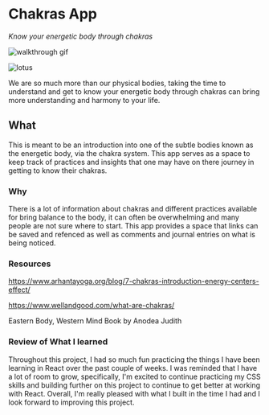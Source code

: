 # Chakras App

*Know your energetic body through chakras*

![walkthrough gif](https://media.giphy.com/media/v1.Y2lkPTc5MGI3NjExcDJ2Z3B2cGpreW9kYmxiZjZtNzFmMmdyejliNnAyYjFtMWVkY3p6ZSZlcD12MV9pbnRlcm5hbF9naWZfYnlfaWQmY3Q9Zw/wWbKeTna1JjDL9ITpD/giphy.gif)

![lotus](https://media.istockphoto.com/id/472321225/vector/lotus-flower-buddhist-symbol.jpg?s=612x612&w=0&k=20&c=AyKHBlHp_RsbdDKF4g5L5k5lmzXCVkVn0qSC2THcyds=)

We are so much more than our physical bodies, taking the time to understand and get to know your energetic body through chakras can bring more understanding and harmony to your life. 

## What

This is meant to be an introduction into one of the subtle bodies known as the energetic body, via the chakra system. This app serves as a space to keep track of practices and insights that one may have on there journey in getting to know their chakras.

### Why

There is a lot of information about chakras and different practices available for bring balance to the body, it can often be overwhelming and many people are not sure where to start. This app provides a space that links can be saved and refenced as well as comments and journal entries on what is being noticed.

### Resources

https://www.arhantayoga.org/blog/7-chakras-introduction-energy-centers-effect/

https://www.wellandgood.com/what-are-chakras/

Eastern Body, Western Mind Book by Anodea Judith

### Review of What I learned

Throughout this project, I had so much fun practicing the things I have been learning in React over the past couple of weeks. I was reminded that I have a lot of room to grow, specifically, I'm excited to continue practicing my CSS skills and building further on this project to continue to get better at working with React. Overall, I'm really pleased with what I built in the time I had and I look forward to improving this project.
